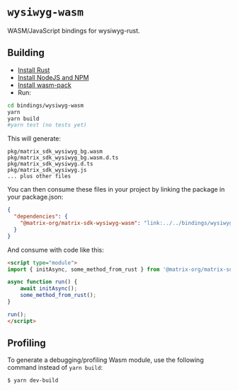 # `wysiwyg-wasm`

WASM/JavaScript bindings for wysiwyg-rust.

## Building

* [Install Rust](https://www.rust-lang.org/tools/install)
* [Install NodeJS and NPM](https://docs.npmjs.com/downloading-and-installing-node-js-and-npm)
* [Install wasm-pack](https://rustwasm.github.io/wasm-pack/installer/)
* Run:

```sh
cd bindings/wysiwyg-wasm
yarn
yarn build
#yarn test (no tests yet)
```

This will generate:

```
pkg/matrix_sdk_wysiwyg_bg.wasm
pkg/matrix_sdk_wysiwyg_bg.wasm.d.ts
pkg/matrix_sdk_wysiwyg.d.ts
pkg/matrix_sdk_wysiwyg.js
... plus other files
```

You can then consume these files in your project by linking the package in your package.json:

```json
{
  "dependencies": {
    "@matrix-org/matrix-sdk-wysiwyg-wasm": "link:../../bindings/wysiwyg-wasm"
  }
}
```

And consume with code like this:

```html
<script type="module">
import { initAsync, some_method_from_rust } from '@matrix-org/matrix-sdk-wysiwyg-wasm';

async function run() {
    await initAsync();
    some_method_from_rust();
}

run();
</script>
```

## Profiling

To generate a debugging/profiling Wasm module, use the following command
instead of `yarn build`:

```sh
$ yarn dev-build
```